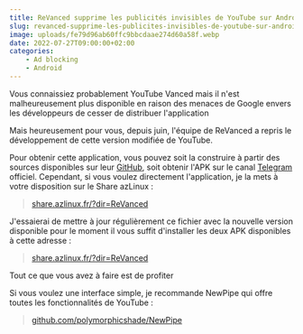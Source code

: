 ```yaml
---
title: ReVanced supprime les publicités invisibles de YouTube sur Android
slug: revanced-supprime-les-publicites-invisibles-de-youtube-sur-android
image: uploads/fe79d96ab60ffc9bbcdaae274d60a58f.webp
date: 2022-07-27T09:00:00+02:00
categories:
    - Ad blocking
    - Android
---
```


Vous connaissiez probablement YouTube Vanced mais il n'est malheureusement plus disponible en raison des menaces de Google envers les développeurs de cesser de distribuer l'application

Mais heureusement pour vous, depuis juin, l'équipe de ReVanced a repris le développement de cette version modifiée de YouTube.

Pour obtenir cette application, vous pouvez soit la construire à partir des sources disponibles sur leur [GitHub](https://github.com/revanced), soit obtenir l'APK sur le canal [Telegram](https://t.me/app_revanced) officiel. Cependant, si vous voulez directement l'application, je la mets à votre disposition sur le Share azLinux :

> [share.azlinux.fr/?dir=ReVanced](https://share.azlinux.fr/?dir=ReVanced)

J'essaierai de mettre à jour régulièrement ce fichier avec la nouvelle version disponible pour le moment il vous suffit d'installer les deux APK disponibles à cette adresse :

> [share.azlinux.fr/?dir=ReVanced](https://share.azlinux.fr/?dir=ReVanced)

Tout ce que vous avez à faire est de profiter

Si vous voulez une interface simple, je recommande NewPipe qui offre toutes les fonctionnalités de YouTube :

> [github.com/polymorphicshade/NewPipe](https://github.com/polymorphicshade/NewPipe)

